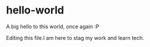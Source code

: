 # hello-world
A big hello to this world, once again :P

Editing this file.I am here to stag my work and learn tech.
